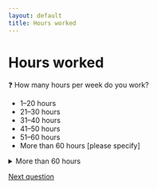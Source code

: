 ```yaml
---
layout: default
title: Hours worked
---
```


# Hours worked

:question: How many hours per week do you work?

   - 1–20 hours
   - 21–30 hours
   - 31–40 hours
   - 41–50 hours
   - 51–60 hours
   - More than 60 hours [please specify]

<details>
  <summary>More than 60 hours</summary>
	Please indicate how many hours you work:
</details>

[Next question](A_2_job_title.html)